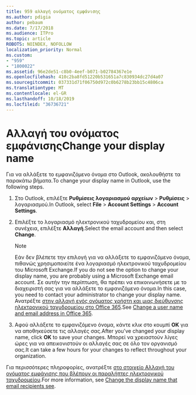 ```yaml
---
title: 959 αλλαγή ονόματος εμφάνισης
ms.author: pdigia
author: pebaum
ms.date: 7/17/2018
ms.audience: ITPro
ms.topic: article
ROBOTS: NOINDEX, NOFOLLOW
localization_priority: Normal
ms.custom:
- "959"
- "1800022"
ms.assetid: 96e2de51-c8b0-4eef-b071-b02784367e1e
ms.openlocfilehash: 410c2ba8fd51220b531651a7c830934dc27d4a07
ms.sourcegitcommit: 037331d71f06750d972c0b6278b23bb15c4806ca
ms.translationtype: MT
ms.contentlocale: el-GR
ms.lasthandoff: 10/18/2019
ms.locfileid: "36736721"
---
```

# <a name="change-your-display-name"></a><span data-ttu-id="860f3-102">Αλλαγή του ονόματος εμφάνισης</span><span class="sxs-lookup"><span data-stu-id="860f3-102">Change your display name</span></span>
  
<span data-ttu-id="860f3-103">Για να αλλάξετε το εμφανιζόμενο όνομα στο Outlook, ακολουθήστε τα παρακάτω βήματα.</span><span class="sxs-lookup"><span data-stu-id="860f3-103">To change your display name in Outlook, use the following steps.</span></span>
  
1. <span data-ttu-id="860f3-104">Στο Outlook, επιλέξτε **Ρυθμίσεις λογαριασμού** **αρχείων** \> **Ρυθμίσεις** \> λογαριασμού.</span><span class="sxs-lookup"><span data-stu-id="860f3-104">In Outlook, select **File** \> **Account Settings** \> **Account Settings**.</span></span>

2. <span data-ttu-id="860f3-105">Επιλέξτε το λογαριασμό ηλεκτρονικού ταχυδρομείου και, στη συνέχεια, επιλέξτε **Αλλαγή**.</span><span class="sxs-lookup"><span data-stu-id="860f3-105">Select the email account and then select **Change**.</span></span>

    > [!NOTE]
    > <span data-ttu-id="860f3-106">Εάν δεν βλέπετε την επιλογή για να αλλάξετε το εμφανιζόμενο όνομα, πιθανώς χρησιμοποιείτε ένα λογαριασμό ηλεκτρονικού ταχυδρομείου του Microsoft Exchange.</span><span class="sxs-lookup"><span data-stu-id="860f3-106">If you do not see the option to change your display name, you are probably using a Microsoft Exchange email account.</span></span> <span data-ttu-id="860f3-107">Σε αυτήν την περίπτωση, θα πρέπει να επικοινωνήσετε με το διαχειριστή σας για να αλλάξετε το εμφανιζόμενο όνομα.</span><span class="sxs-lookup"><span data-stu-id="860f3-107">In this case, you need to contact your administrator to change your display name.</span></span> <span data-ttu-id="860f3-108">Ανατρέξτε [στην αλλαγή ενός ονόματος χρήστη και μιας διεύθυνσης ηλεκτρονικού ταχυδρομείου στο Office 365](https://docs.microsoft.com/office365/admin/add-users/change-a-user-name-and-email-address).</span><span class="sxs-lookup"><span data-stu-id="860f3-108">See [Change a user name and email address in Office 365](https://docs.microsoft.com/office365/admin/add-users/change-a-user-name-and-email-address).</span></span>
  
3. <span data-ttu-id="860f3-109">Αφού αλλάξετε το εμφανιζόμενο όνομα, κάντε κλικ στο κουμπί **OK** για να αποθηκεύσετε τις αλλαγές σας.</span><span class="sxs-lookup"><span data-stu-id="860f3-109">After you've changed your display name, click **OK** to save your changes.</span></span> <span data-ttu-id="860f3-110">Μπορεί να χρειαστούν λίγες ώρες για να απεικονιστούν οι αλλαγές σας σε όλο τον οργανισμό σας.</span><span class="sxs-lookup"><span data-stu-id="860f3-110">It can take a few hours for your changes to reflect throughout your organization.</span></span>

<span data-ttu-id="860f3-111">Για περισσότερες πληροφορίες, ανατρέξτε [στο στοιχείο Αλλαγή του ονόματος εμφάνισης που βλέπουν οι παραλήπτες ηλεκτρονικού ταχυδρομείου](https://support.office.com/article/2b53331a-ba2a-4803-88dc-ac9fe376c8a9.aspx).</span><span class="sxs-lookup"><span data-stu-id="860f3-111">For more information, see [Change the display name that email recipients see](https://support.office.com/article/2b53331a-ba2a-4803-88dc-ac9fe376c8a9.aspx).</span></span>
  